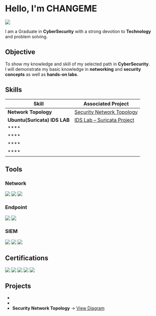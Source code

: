 # Hello, I'm CHANGEME
<a href="https://linkedin.com/in/christphen-diggsjr-971871108"><img src="https://img.shields.io/badge/-LinkedIn-0072b1?&style=for-the-badge&logo=linkedin&logoColor=white" /></a>

I am a Graduate in **CyberSecurity** with a strong devotion to **Technology** and problem solving.

## Objective

To show my knowledge and skill of my selected path in **CyberSecurity**.  
I will demonstrate my basic knowledge in **networking** and **security concepts** as well as **hands-on labs**.

## Skills

| Skill                                         | Associated Project         |
|-----------------------------------------------|----------------------------|
| **Network Topology**                          | <a href="https://viewer.diagrams.net/?edit=_blank&url=https://raw.githubusercontent.com/DiggSton/DiggSton/main/Small%20Business%20Star%20Topology.drawio">Security Network Topology</a> |
| **Ubuntu(Suricata) IDS LAB** |<a href="https://github.com/DiggSton/Suricata-IDS-Lab" target="_blank">IDS Lab – Suricata Project</a>|
| ****     |  |
| ****    |  |
| ****              |  |
| **** |  |

## Tools

### Network
<div>
    <img src= />
    <img src= />
    <img src= />
</div>

### Endpoint
<div>
    <img src= />
    <img src= />
</div>

### SIEM
<div>
    <img src= />
    <img src= />
    <img src= />
</div>

## Certifications
<div>
<img src= />
<img src= />
<img src= />
<img src= />
<img src= />
</div>

## Projects

-  
-   
- **Security Network Topology** → [View Diagram](https://viewer.diagrams.net/?edit=_blank&url=https://raw.githubusercontent.com/DiggSton/DiggSton/main/Small%20Business%20Star%20Topology.drawio)
